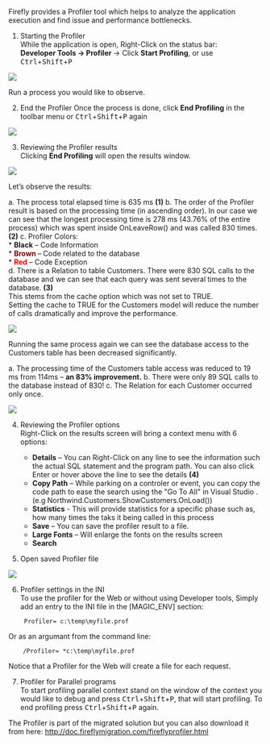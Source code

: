 ﻿Firefly provides a Profiler tool which helps to analyze the application execution and find issue and performance bottlenecks.

1) Starting the Profiler  
While the application is open, Right-Click on the status bar:  
**Developer Tools -> Profiler** -> Click **Start Profiling**, or use <kbd>Ctrl</kbd>+<kbd>Shift</kbd>+<kbd>P</kbd>

![](start_profiler.jpg)

Run a process you would like to observe.

2) End the Profiler
Once the process is done, click **End Profiling** in the toolbar menu or <kbd>Ctrl</kbd>+<kbd>Shift</kbd>+<kbd>P</kbd> again

![](end_profiler.jpg)

3) Reviewing the Profiler results    
Clicking **End Profiling** will open the results window.

![](analyze_profiler.png)

Let’s observe the results:

a. The process total elapsed time is 635 ms **(1)**
b. The order of the Profiler result is based on the processing time (in ascending order). In our case we can see that the longest processing time is 278 ms (43.76% of the entire process) which was spent inside OnLeaveRow() and was called 830 times. **(2)**
c.  Profiler Colors:  
    * **Black** – Code Information  
    * <strong style="color: #800000;">Brown </strong>– Code related to the database  
    * <strong style="color: #ff0000;">Red</strong> –  Code Exception  
d. There is a Relation to table Customers. There were 830 SQL calls to the database and we can see that each query was sent several times to the database. **(3)**  
This stems from the cache option which was not set to TRUE.  
Setting the cache to TRUE for the Customers model will reduce the number of calls dramatically and improve the performance.  

![](code_models_customer.png)

Running the same process again we can see the database access to the Customers table has been decreased significantly.

a. The processing time of the Customers table access was reduced to 19 ms from 114ms – **an 83% improvement.**
b. There were only 89 SQL calls to the database instead of 830!
c.  The Relation for each Customer occurred only once.


![](analyze_profiler2.png)

4) Reviewing the Profiler options  
Right-Click on the results screen will bring a context menu with 6 options:

   * **Details** – You can Right-Click on any line to see the information such the actual SQL statement and the program path. You can also click Enter or hover above the line to see the details **(4)**
   * **Copy Path** – While parking on a controler or event, you can copy the code path to ease the search using the "Go To All" in Visual Studio . (e.g Northwind.Customers.ShowCustomers.OnLoad())
   * **Statistics** - This will provide statistics for a specific phase such as, how many times the taks it being called in this process
   * **Save** – You can save the profiler result to a file.
   * **Large Fonts** – Will enlarge the fonts on the results screen
   * **Search**

5) Open saved Profiler file

![](open_profiler.jpg)

6) Profiler settings in the INI   
To use the profiler for the Web or without using Developer tools,
Simply add an entry to the INI file in the [MAGIC_ENV] section:

        Profiler= c:\temp\myfile.prof

Or as an argumant from the command line:

        /Profiler= *c:\temp\myfile.prof

Notice that a Profiler for the Web will create a file for each request.

7) Profiler for Parallel programs   
To start profiling parallel context stand on the window of the context you would like to debug and press <kbd>Ctrl</kbd>+<kbd>Shift</kbd>+<kbd>P</kbd>, that will start profiling.
To end profiling press <kbd>Ctrl</kbd>+<kbd>Shift</kbd>+<kbd>P</kbd> again.  


The Profiler is part of the migrated solution but you can also download it from here:
http://doc.fireflymigration.com/fireflyprofiler.html
